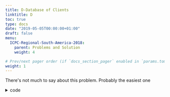 ```yaml
---
title: D-Database of Clients
linktitle: D
toc: true
type: docs
date: "2019-05-05T00:00:00+01:00"
draft: false
menu:
  ICPC-Regional-South-America-2018:
    parent: Problems and Solution
    weight: 4

# Prev/next pager order (if `docs_section_pager` enabled in `params.toml`)
weight: 1
---
```

There's not much to say about this problem. Probably the easiest one
<details><summary>code</summary>

```cpp
#include <bits/stdc++.h>
using namespace std;

#define rep(i, a, b) for(lli i = a; i < (b); ++i)
typedef long long int lli;
set<string> ss;

int main(){

	int n; cin>>n;
	rep(i,0,n){
		string s; cin>>s;
		int arroba=-1,simbolo=-1;
		rep(j,0,sz(s)) if(s[j]=='@'){arroba=j;break;}
		rep(j,0,sz(s)) if(s[j]=='+'){simbolo=j;break;}
		string wyn;
		if(simbolo==-1) simbolo=arroba;
		rep(j,0,min(arroba,simbolo)) if(s[j]!='.')wyn+=s[j];
		rep(j,arroba,sz(s)) wyn+=s[j];
		ss.insert(wyn);
	}
	cout<<sz(ss)<<endl;
	return 0;
}
```
</details>
